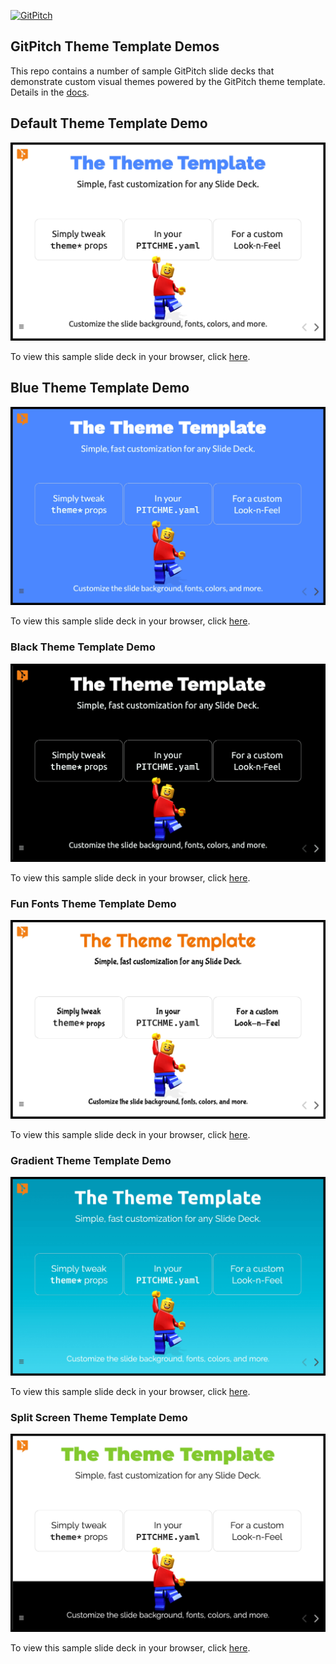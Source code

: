 [![GitPitch](https://gitpitch.com/assets/badge.svg)](https://gitpitch.com/gitpitch/theme-template-demos)

## GitPitch Theme Template Demos
 
This repo contains a number of sample GitPitch slide decks that demonstrate custom visual themes powered by the GitPitch theme template. Details in the [docs](https://gitpitch.com/docs/themes/demos).

## Default Theme Template Demo

![SAMPLE DECK](doc/img/theme-template-sample-default.jpg)

To view this sample slide deck in your browser, click <a target="_blank" href="https://gitpitch.com/gitpitch/theme-template-demos/master?p=decks/default">here</a>.


## Blue Theme Template Demo

![SAMPLE DECK](doc/img/theme-template-sample-blue.jpg)

To view this sample slide deck in your browser, click <a target="_blank" href="https://gitpitch.com/gitpitch/theme-template-demos/master?p=decks/blue">here</a>.

### Black Theme Template Demo

![SAMPLE DECK](doc/img/theme-template-sample-black.jpg)

To view this sample slide deck in your browser, click <a target="_blank" href="https://gitpitch.com/gitpitch/theme-template-demos/master?p=decks/black">here</a>.

### Fun Fonts Theme Template Demo

![SAMPLE DECK](doc/img/theme-template-sample-fun-fonts.jpg)

To view this sample slide deck in your browser, click <a target="_blank" href="https://gitpitch.com/gitpitch/theme-template-demos/master?p=decks/fun-fonts">here</a>.

### Gradient Theme Template Demo

![SAMPLE DECK](doc/img/theme-template-sample-gradient.jpg)

To view this sample slide deck in your browser, click <a target="_blank" href="https://gitpitch.com/gitpitch/theme-template-demos/master?p=decks/gradient">here</a>.

### Split Screen Theme Template Demo

![SAMPLE DECK](doc/img/theme-template-sample-split-screen.jpg)

To view this sample slide deck in your browser, click <a target="_blank" href="https://gitpitch.com/gitpitch/theme-template-demos/master?p=decks/split-screen">here</a>.

